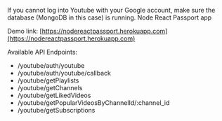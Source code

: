 If you cannot log into Youtube with your Google account,
make sure the database (MongoDB in this case) is running.
Node React Passport app

Demo link: [https://nodereactpassport.herokuapp.com](https://nodereactpassport.herokuapp.com)

Available API Endpoints:

- /youtube/auth/youtube
- /youtube/auth/youtube/callback
- /youtube/getPlaylists
- /youtube/getChannels
- /youtube/getLikedVideos
- /youtube/getPopularVideosByChannelId/:channel_id
- /youtube/getSubscriptions
